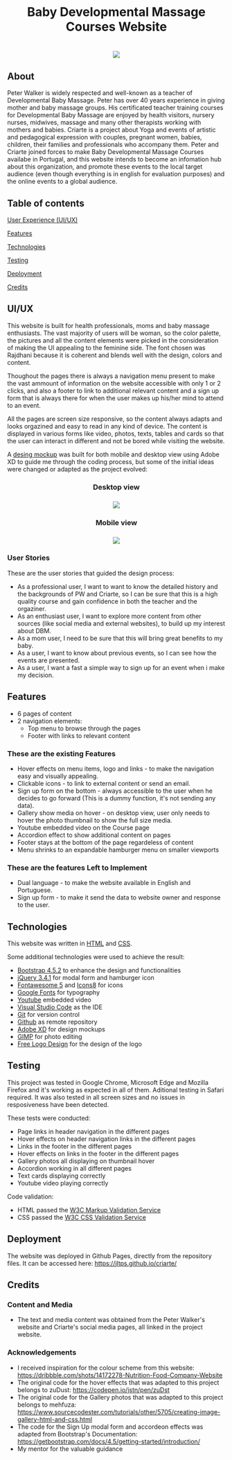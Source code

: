 <h1 align="center">Baby Developmental Massage Courses Website</h1>
<h1 align="center"><img src="./assets/images/readme/readme-cover.png" /></h1>

## About

Peter Walker is widely respected and well-known as a teacher of Developmental Baby Massage. Peter has over 40 years experience in giving mother and baby massage groups. His certificated teacher training courses for Developmental Baby Massage are enjoyed by health visitors, nursery nurses, midwives, massage and many other therapists working with mothers and babies.
Criarte is a project about Yoga and events of artistic and pedagogical expression with couples, pregnant women, babies, children, their families and professionals who accompany them.
Peter and Criarte joined forces to make Baby Developmental Massage Courses availabe in Portugal, and this website intends to become an infomation hub about this organization, and promote these events to the local target audience (even though everything is in english for evaluation purposes) and the online events to a global audience.



## Table of contents

[User Experience (UI/UX)](#UI/UX)

[Features](#features)

[Technologies](#Technologies)

[Testing](#testing)

[Deployment](#deployment)

[Credits](#credits)



## UI/UX

This website is built for health professionals, moms and baby massage enthusiasts. The vast majority of users will be woman, so the color palette, the pictures and all the content elements were picked in the consideration of making the UI appealing to the feminine side.
The font chosen was Rajdhani because it is coherent and blends well with the design, colors and content.

Thoughout the pages there is always a navigation menu present to make the vast ammount of information on the website accessible with only 1 or 2 clicks, and also a footer to link to additional relevant content and a sign up form that is always there for when the user makes up his/her mind to attend to an event.

All the pages are screen size responsive, so the content always adapts and looks orgazined and easy to read in any kind of device.
The content is displayed in various forms like video, photos, texts, tables and cards so that the user can interact in different and not be bored while visiting the website.

A [desing mockup](https://github.com/jltps/criarte/blob/master/design-files/criarte-website-UI-mockup.xd) was built for both mobile and desktop view using Adobe XD to guide me through the coding process, but some of the initial ideas were changed or adapted as the project evolved:

<h3 align="center">Desktop view</h3>
<h3 align="center"><img src="./assets/images/readme/desktop-mockup.png" /></h3>

<h3 align="center">Mobile view</h3>
<h3 align="center"><img src="./assets/images/readme/mobile-mockup.png" /></h3>


### User Stories

These are the user stories that guided the design process:

- As a professional user, I want to want to know the detailed history and the backgrounds of PW and Criarte, so I can be sure that this is a high quality course and gain confidence in both the teacher and the orgaziner.
- As an enthusiast user, I want to explore more content from other sources (like social media and external websites), to build up my interest about DBM.
- As a mom user, I need to be sure that this will bring great benefits to my baby.
- As a user, I want to know about previous events, so I can see how the events are presented.
- As a user, I want a fast a simple way to sign up for an event when i make my decision.




## Features

 - 6 pages of content
 - 2 navigation elements:
   - Top menu to browse through the pages
   - Footer with links to relevant content
  

### These are the existing Features

- Hover effects on menu items, logo and links - to make the navigation easy and visually appealing.
- Clickable icons - to link to external content or send an email.
- Sign up form on the bottom - always accessible to the user when he decides to go forward (This is a dummy function, it's not sending any data).
- Gallery show media on hover - on desktop view, user only needs to hover the photo thumbnail to show the full size media.
- Youtube embedded video on the Course page
- Accordion effect to show additional content on pages
- Footer stays at the bottom of the page regardeless of content
- Menu shrinks to an expandable hamburger menu on smaller viewports




### These are the features Left to Implement

- Dual language - to make the website available in English and Portuguese.
- Sign up form - to make it send the data to website owner and response to the user.




## Technologies

This website was written in [HTML](https://www.w3.org/TR/html52/) and [CSS](https://www.w3.org/Style/CSS/Overview.en.html).

Some additional technologies were used to achieve the result:
- [Bootstrap 4.5.2](https://getbootstrap.com/) to enhance the design and functionalities 
- [jQuery 3.4.1](https://jquery.com/) for modal form and hamburger icon 
- [Fontawesome 5](https://fontawesome.com/) and [Icons8](https://icons8.com/) for icons 
- [Google Fonts](https://fonts.google.com/) for typography 
- [Youtube](https://www.youtube.com) embedded video 
- [Visual Studio Code](https://code.visualstudio.com/) as the IDE
- [Git](https://git-scm.com/) for version control
- [Github](https://github.com/) as remote repository
- [Adobe XD](https://www.adobe.com/products/xd.html) for design mockups
- [GIMP](https://www.gimp.org/) for photo editing
- [Free Logo Design](https://www.freelogodesign.org/) for the design of the logo


## Testing

This project was tested in Google Chrome, Microsoft Edge and Mozilla Firefox and it's working as expected in all of them. Aditional testing in Safari required.
It was also tested in all screen sizes and no issues in resposiveness have been detected.

These tests were conducted:
- Page links in header navigation in the different pages
- Hover effects on header navigation links in the different pages
- Links in the footer in the different pages
- Hover effects on links in the footer in the different pages
- Gallery photos all displaying on thumbnail hover
- Accordion working in all different pages
- Text cards displaying correctly
- Youtube video playing correctly

Code validation:
- HTML passed the [W3C Markup Validation Service](https://validator.w3.org/#validate_by_uri)
- CSS passed the [W3C CSS Validation Service](https://jigsaw.w3.org/css-validator/)

## Deployment

The website was deployed in Github Pages, directly from the repository files.
It can be accessed here: https://jltps.github.io/criarte/ 


      
## Credits

### Content and Media

- The text and media content was obtained from the Peter Walker's website and Criarte's social media pages, all linked in the project website.


### Acknowledgements

- I received inspiration for the colour scheme from this website: https://dribbble.com/shots/14172278-Nutrition-Food-Company-Website
- The original code for the hover effects that was adapted to this project belongs to zuDust:  https://codepen.io/jstn/pen/zuDst
- The original code for the Gallery photos that was adapted to this project belongs to mehfuza: https://www.sourcecodester.com/tutorials/other/5705/creating-image-gallery-html-and-css.html
- The code for the Sign Up modal form and accordeon effects was adapted from Bootstrap's Documentation: https://getbootstrap.com/docs/4.5/getting-started/introduction/ 
- My mentor for the valuable guidance

